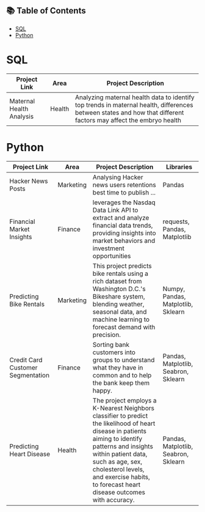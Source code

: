 ## 📚 Table of Contents
- [SQL](#sql)
- [Python](#python)

# SQL
| Project Link | Area | Project Description |
|---|---|---|
| Maternal Health Analysis | Health | Analyzing maternal health data to identify top trends in maternal health,  differences between states and how that different factors may affect the embryo health | 

# Python
| Project Link | Area | Project Description | Libraries |    
|---|---|---|---|
| Hacker News Posts | Marketing | Analysing Hacker news users retentions best time to publish ... | Pandas |
| Financial Market Insights | Finance | leverages the Nasdaq Data Link API to extract and analyze financial data trends, providing insights into market behaviors and investment opportunities | requests, Pandas, Matplotlib |
| Predicting Bike Rentals | Marketing | This project predicts bike rentals using a rich dataset from Washington D.C.'s Bikeshare system, blending weather, seasonal data, and machine learning to forecast demand with precision.| Numpy, Pandas, Matplotlib, Sklearn |
| Credit Card Customer Segmentation | Finance | Sorting bank customers into groups to understand what they have in common and to help the bank keep them happy. | Pandas, Matplotlib, Seabron, Sklearn | 
| Predicting Heart Disease | Health | The project employs a K-Nearest Neighbors classifier to predict the likelihood of heart disease in patients aiming to identify patterns and insights within patient data, such as age, sex, cholesterol levels, and exercise habits, to forecast heart disease outcomes with accuracy. | Pandas, Matplotlib, Seabron, Sklearn | 

